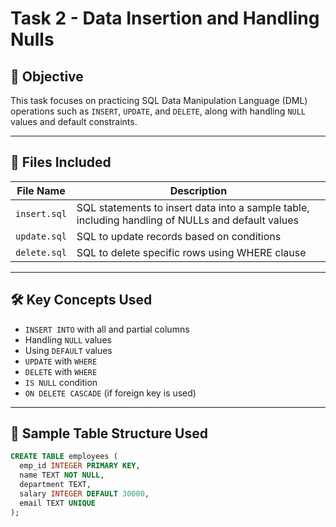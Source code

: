 # Task 2 - Data Insertion and Handling Nulls

## 🎯 Objective
This task focuses on practicing SQL Data Manipulation Language (DML) operations such as `INSERT`, `UPDATE`, and `DELETE`, along with handling `NULL` values and default constraints.

---

## 📂 Files Included

| File Name      | Description                                   |
|----------------|-----------------------------------------------|
| `insert.sql`   | SQL statements to insert data into a sample table, including handling of NULLs and default values |
| `update.sql`   | SQL to update records based on conditions     |
| `delete.sql`   | SQL to delete specific rows using WHERE clause |

---

## 🛠 Key Concepts Used

- `INSERT INTO` with all and partial columns
- Handling `NULL` values
- Using `DEFAULT` values
- `UPDATE` with `WHERE`
- `DELETE` with `WHERE`
- `IS NULL` condition
- `ON DELETE CASCADE` (if foreign key is used)

---

## 🧪 Sample Table Structure Used

```sql
CREATE TABLE employees (
  emp_id INTEGER PRIMARY KEY,
  name TEXT NOT NULL,
  department TEXT,
  salary INTEGER DEFAULT 30000,
  email TEXT UNIQUE
);
